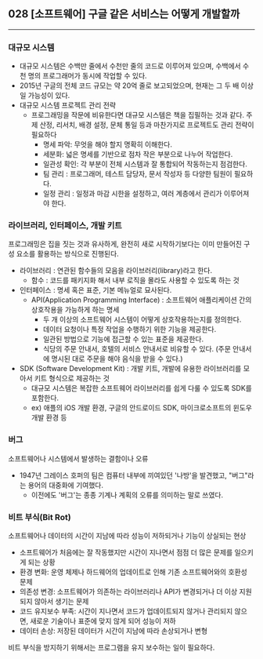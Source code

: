 ## 028 [소프트웨어] 구글 같은 서비스는 어떻게 개발할까

---

### 대규모 시스템
- 대규모 시스템은 수백만 줄에서 수천만 줄의 코드로 이루어져 있으며, 수백에서 수천 명의 프로그래머가 동시에 작업할 수 있다.
- 2015년 구글의 전체 코드 규모는 약 20억 줄로 보고되었으며, 현재는 그 두 배 이상일 가능성이 있다.
- 대규모 시스템 프로젝트 관리 전략
  - 프로그래밍을 작문에 비유한다면 대규모 시스템은 책을 집필하는 것과 같다. 주제 산정, 리서치, 배경 설정, 문체 통일 등과 마찬가지로 프로젝트도 관리 전략이 필요하다
    - 명세 파악: 무엇을 해야 할지 명확히 이해한다. 
    - 세분화: 넓은 명세를 기반으로 점차 작은 부분으로 나누어 작업한다. 
    - 일관성 확인: 각 부분이 전체 시스템과 잘 통합되어 작동하는지 점검한다.
    - 팀 관리 : 프로그래머, 테스트 담당자, 문서 작성자 등 다양한 팀원이 필요하다.
    - 일정 관리 : 일정과 마감 시한을 설정하고, 여러 계층에서 관리가 이루어져야 한다.

    
### 라이브러리, 인터페이스, 개발 키트
프로그래밍은 집을 짓는 것과 유사하게, 완전히 새로 시작하기보다는 이미 만들어진 구성 요소를 활용하는 방식으로 진행된다.
- 라이브러리 : 연관된 함수들의 모음을 라이브러리(library)라고 한다.
  - 함수 : 코드를 패키지화 해서 내부 로직을 몰라도 사용할 수 있도록 하는 것
- 인터페이스 : 명세 혹은 표준, 기본 메뉴얼로 묘사된다.
  - API(Application Programming Interface) : 소프트웨어 애플리케이션 간의 상호작용을 가능하게 하는 명세
    - 두 개 이상의 소프트웨어 시스템이 어떻게 상호작용하는지를 정의한다.
    - 데이터 요청이나 특정 작업을 수행하기 위한 기능을 제공한다.
    - 일관된 방법으로 기능에 접근할 수 있는 표준을 제공한다.
    - 식당의 주문 안내서, 호텔의 서비스 안내서로 비유할 수 있다. (주문 안내서에 명시된 대로 주문을 해야 음식을 받을 수 있다.)
- SDK (Software Development Kit) : 개발 키트, 개발에 유용한 라이브러리를 모아서 키트 형식으로 제공하는 것
  - 대규모 시스템은 복잡한 소프트웨어 라이브러리를 쉽게 다룰 수 있도록 SDK를 포함한다.
  - ex) 애플의 iOS 개발 환경, 구글의 안드로이드 SDK, 마이크로소프트의 윈도우 개발 환경 등

    
### 버그
소프트웨어나 시스템에서 발생하는 결함이나 오류
- 1947년 그레이스 호퍼의 팀은 컴퓨터 내부에 끼여있던 '나방'을 발견했고, "버그"라는 용어의 대중화에 기여했다.
  - 이전에도 '버그'는 종종 기계나 계획의 오류를 의미하는 말로 쓰였다. 

### 비트 부식(Bit Rot)
소프트웨어나 데이터의 시간이 지남에 따라 성능이 저하되거나 기능이 상실되는 현상
- 소프트웨어가 처음에는 잘 작동했지만 시간이 지나면서 점점 더 많은 문제를 일으키게 되는 상황
- 환경 변화: 운영 체제나 하드웨어의 업데이트로 인해 기존 소프트웨어와의 호환성 문제
- 의존성 변경: 소프트웨어가 의존하는 라이브러리나 API가 변경되거나 더 이상 지원되지 않아서 생기는 문제
- 코드 유지보수 부족: 시간이 지나면서 코드가 업데이트되지 않거나 관리되지 않으면, 새로운 기술이나 표준에 맞지 않게 되어 성능이 저하
- 데이터 손상: 저장된 데이터가 시간이 지남에 따라 손상되거나 변형

비트 부식을 방지하기 위해서는 프로그램을 유지 보수하는 일이 필요하다.